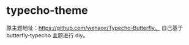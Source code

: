 <!--
 * @Author: 林郅言 lllzzzyyy@buaa.edu.cn
 * @Date: 2024-02-26 11:45:09
 * @LastEditTime: 2024-02-28 11:03:58
 * @FilePath: \butterfly\README.md
 * @Description:
 *
-->

# typecho-theme

原主题地址：https://github.com/wehaox/Typecho-Butterfly。
自己基于 butterfly-typecho 主题进行 diy。
